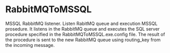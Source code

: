 # RabbitMQToMSSQL
MSSQL RabbitMQ listener. Listen RabitMQ queue and execution MSSQL prosedure. It listens in the RabbitMQ queue and executes the SQL server procedure specified in the RabbitMQToMSSQL.exe.config file. The result of the procedure is sent to the new RabbitMQ queue using routing_key from the incoming message.
